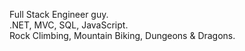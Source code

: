 Full Stack Engineer guy.  
.NET, MVC, SQL, JavaScript.  
Rock Climbing, Mountain Biking, Dungeons & Dragons.  
